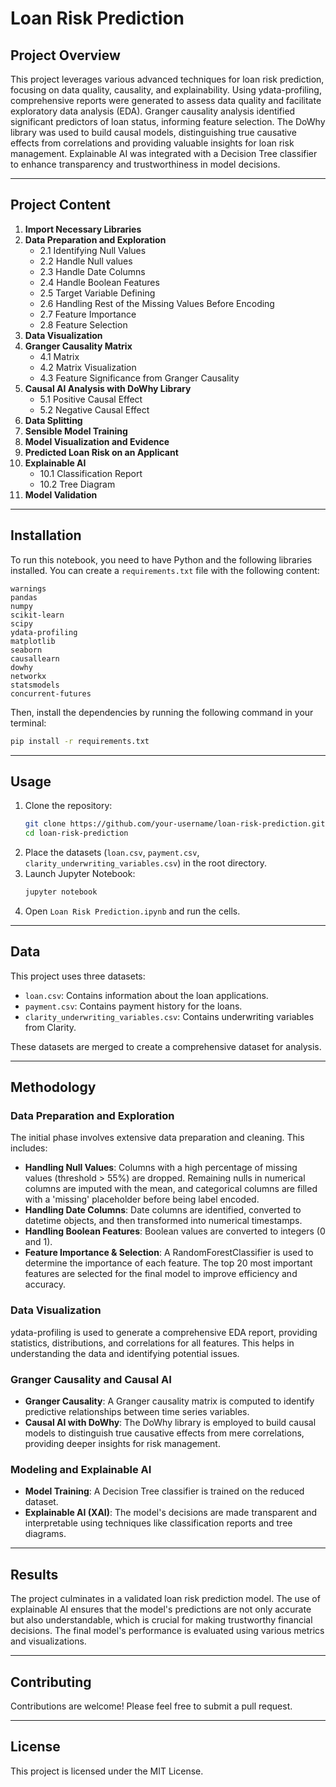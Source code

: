 # Loan Risk Prediction

## Project Overview

This project leverages various advanced techniques for loan risk prediction, focusing on data quality, causality, and explainability. Using ydata-profiling, comprehensive reports were generated to assess data quality and facilitate exploratory data analysis (EDA). Granger causality analysis identified significant predictors of loan status, informing feature selection. The DoWhy library was used to build causal models, distinguishing true causative effects from correlations and providing valuable insights for loan risk management. Explainable AI was integrated with a Decision Tree classifier to enhance transparency and trustworthiness in model decisions.

-----

## Project Content

1.  **Import Necessary Libraries**
2.  **Data Preparation and Exploration**
      * 2.1 Identifying Null Values
      * 2.2 Handle Null values
      * 2.3 Handle Date Columns
      * 2.4 Handle Boolean Features
      * 2.5 Target Variable Defining
      * 2.6 Handling Rest of the Missing Values Before Encoding
      * 2.7 Feature Importance
      * 2.8 Feature Selection
3.  **Data Visualization**
4.  **Granger Causality Matrix**
      * 4.1 Matrix
      * 4.2 Matrix Visualization
      * 4.3 Feature Significance from Granger Causality
5.  **Causal AI Analysis with DoWhy Library**
      * 5.1 Positive Causal Effect
      * 5.2 Negative Causal Effect
6.  **Data Splitting**
7.  **Sensible Model Training**
8.  **Model Visualization and Evidence**
9.  **Predicted Loan Risk on an Applicant**
10. **Explainable AI**
      * 10.1 Classification Report
      * 10.2 Tree Diagram
11. **Model Validation**

-----

## Installation

To run this notebook, you need to have Python and the following libraries installed. You can create a `requirements.txt` file with the following content:

```text
warnings
pandas
numpy
scikit-learn
scipy
ydata-profiling
matplotlib
seaborn
causallearn
dowhy
networkx
statsmodels
concurrent-futures
```

Then, install the dependencies by running the following command in your terminal:

```bash
pip install -r requirements.txt
```

-----

## Usage

1.  Clone the repository:
    ```bash
    git clone https://github.com/your-username/loan-risk-prediction.git
    cd loan-risk-prediction
    ```
2.  Place the datasets (`loan.csv`, `payment.csv`, `clarity_underwriting_variables.csv`) in the root directory.
3.  Launch Jupyter Notebook:
    ```bash
    jupyter notebook
    ```
4.  Open `Loan Risk Prediction.ipynb` and run the cells.

-----

## Data

This project uses three datasets:

  * `loan.csv`: Contains information about the loan applications.
  * `payment.csv`: Contains payment history for the loans.
  * `clarity_underwriting_variables.csv`: Contains underwriting variables from Clarity.

These datasets are merged to create a comprehensive dataset for analysis.

-----

## Methodology

### Data Preparation and Exploration

The initial phase involves extensive data preparation and cleaning. This includes:

  * **Handling Null Values**: Columns with a high percentage of missing values (threshold \> 55%) are dropped. Remaining nulls in numerical columns are imputed with the mean, and categorical columns are filled with a 'missing' placeholder before being label encoded.
  * **Handling Date Columns**: Date columns are identified, converted to datetime objects, and then transformed into numerical timestamps.
  * **Handling Boolean Features**: Boolean values are converted to integers (0 and 1).
  * **Feature Importance & Selection**: A RandomForestClassifier is used to determine the importance of each feature. The top 20 most important features are selected for the final model to improve efficiency and accuracy.

### Data Visualization

ydata-profiling is used to generate a comprehensive EDA report, providing statistics, distributions, and correlations for all features. This helps in understanding the data and identifying potential issues.

### Granger Causality and Causal AI

  * **Granger Causality**: A Granger causality matrix is computed to identify predictive relationships between time series variables.
  * **Causal AI with DoWhy**: The DoWhy library is employed to build causal models to distinguish true causative effects from mere correlations, providing deeper insights for risk management.

### Modeling and Explainable AI

  * **Model Training**: A Decision Tree classifier is trained on the reduced dataset.
  * **Explainable AI (XAI)**: The model's decisions are made transparent and interpretable using techniques like classification reports and tree diagrams.

-----

## Results

The project culminates in a validated loan risk prediction model. The use of explainable AI ensures that the model's predictions are not only accurate but also understandable, which is crucial for making trustworthy financial decisions. The final model's performance is evaluated using various metrics and visualizations.

-----

## Contributing

Contributions are welcome\! Please feel free to submit a pull request.

-----

## License

This project is licensed under the MIT License.
